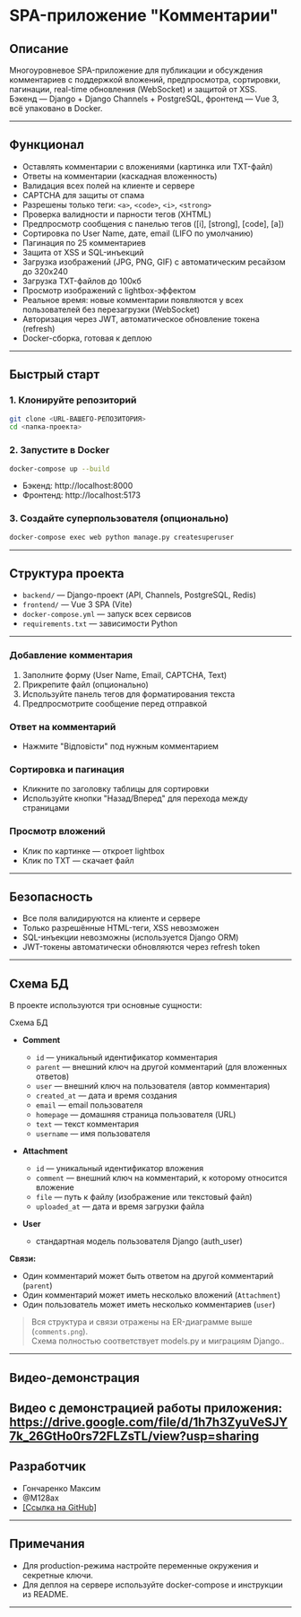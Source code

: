 # SPA-приложение "Комментарии"

## Описание

Многоуровневое SPA-приложение для публикации и обсуждения комментариев с поддержкой вложений, предпросмотра, сортировки, пагинации, real-time обновления (WebSocket) и защитой от XSS.  
Бэкенд — Django + Django Channels + PostgreSQL, фронтенд — Vue 3, всё упаковано в Docker.

---

## Функционал

- Оставлять комментарии с вложениями (картинка или TXT-файл)
- Ответы на комментарии (каскадная вложенность)
- Валидация всех полей на клиенте и сервере
- CAPTCHA для защиты от спама
- Разрешены только теги: `<a>`, `<code>`, `<i>`, `<strong>`
- Проверка валидности и парности тегов (XHTML)
- Предпросмотр сообщения с панелью тегов ([i], [strong], [code], [a])
- Сортировка по User Name, дате, email (LIFO по умолчанию)
- Пагинация по 25 комментариев
- Защита от XSS и SQL-инъекций
- Загрузка изображений (JPG, PNG, GIF) с автоматическим ресайзом до 320x240
- Загрузка TXT-файлов до 100кб
- Просмотр изображений с lightbox-эффектом
- Реальное время: новые комментарии появляются у всех пользователей без перезагрузки (WebSocket)
- Авторизация через JWT, автоматическое обновление токена (refresh)
- Docker-сборка, готовая к деплою

---

## Быстрый старт

### 1. Клонируйте репозиторий

```sh
git clone <URL-ВАШЕГО-РЕПОЗИТОРИЯ>
cd <папка-проекта>
```

### 2. Запустите в Docker

```sh
docker-compose up --build
```

- Бэкенд: http://localhost:8000
- Фронтенд: http://localhost:5173

### 3. Создайте суперпользователя (опционально)

```sh
docker-compose exec web python manage.py createsuperuser
```

---

## Структура проекта

- `backend/` — Django-проект (API, Channels, PostgreSQL, Redis)
- `frontend/` — Vue 3 SPA (Vite)
- `docker-compose.yml` — запуск всех сервисов
- `requirements.txt` — зависимости Python

---

### Добавление комментария

1. Заполните форму (User Name, Email, CAPTCHA, Text)
2. Прикрепите файл (опционально)
3. Используйте панель тегов для форматирования текста
4. Предпросмотрите сообщение перед отправкой

### Ответ на комментарий

- Нажмите "Відповісти" под нужным комментарием

### Сортировка и пагинация

- Кликните по заголовку таблицы для сортировки
- Используйте кнопки "Назад/Вперед" для перехода между страницами

### Просмотр вложений

- Клик по картинке — откроет lightbox
- Клик по TXT — скачает файл

---

## Безопасность

- Все поля валидируются на клиенте и сервере
- Только разрешённые HTML-теги, XSS невозможен
- SQL-инъекции невозможны (используется Django ORM)
- JWT-токены автоматически обновляются через refresh token

---

## Схема БД

В проекте используются три основные сущности:

Схема БД

- **Comment**
  - `id` — уникальный идентификатор комментария
  - `parent` — внешний ключ на другой комментарий (для вложенных ответов)
  - `user` — внешний ключ на пользователя (автор комментария)
  - `created_at` — дата и время создания
  - `email` — email пользователя
  - `homepage` — домашняя страница пользователя (URL)
  - `text` — текст комментария
  - `username` — имя пользователя

- **Attachment**
  - `id` — уникальный идентификатор вложения
  - `comment` — внешний ключ на комментарий, к которому относится вложение
  - `file` — путь к файлу (изображение или текстовый файл)
  - `uploaded_at` — дата и время загрузки файла

- **User**
  - стандартная модель пользователя Django (auth_user)

**Связи:**
- Один комментарий может быть ответом на другой комментарий (`parent`)
- Один комментарий может иметь несколько вложений (`Attachment`)
- Один пользователь может иметь несколько комментариев (`user`)

> Вся структура и связи отражены на ER-диаграмме выше (`comments.png`).  
> Схема полностью соответствует models.py и миграциям Django..

---

## Видео-демонстрация

Видео с демонстрацией работы приложения:  
https://drive.google.com/file/d/1h7h3ZyuVeSJY7k_26GtHo0rs72FLZsTL/view?usp=sharing
---

## Разработчик

- Гончаренко Максим
- @M128ax
- [\[Ссылка на GitHub\]](https://github.com/MaximHoncharenko/Dzen-TT)

---


## Примечания

- Для production-режима настройте переменные окружения и секретные ключи.
- Для деплоя на сервере используйте docker-compose и инструкции из README.

---
